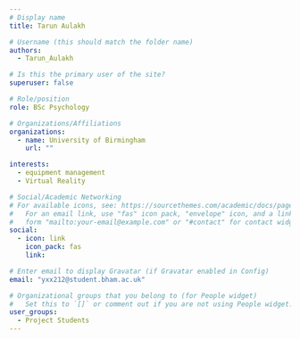 ```yaml
---
# Display name
title: Tarun Aulakh

# Username (this should match the folder name)
authors:
  - Tarun_Aulakh

# Is this the primary user of the site?
superuser: false

# Role/position
role: BSc Psychology

# Organizations/Affiliations
organizations:
  - name: University of Birmingham
    url: ""

interests:
  - equipment management
  - Virtual Reality

# Social/Academic Networking
# For available icons, see: https://sourcethemes.com/academic/docs/page-builder/#icons
#   For an email link, use "fas" icon pack, "envelope" icon, and a link in the
#   form "mailto:your-email@example.com" or "#contact" for contact widget.
social:
  - icon: link
    icon_pack: fas
    link:

# Enter email to display Gravatar (if Gravatar enabled in Config)
email: "yxx212@student.bham.ac.uk"

# Organizational groups that you belong to (for People widget)
#   Set this to `[]` or comment out if you are not using People widget.
user_groups:
  - Project Students
---
```



